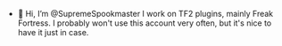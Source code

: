 - 👋 Hi, I’m @SupremeSpookmaster
I work on TF2 plugins, mainly Freak Fortress. I probably won't use this account very often, but it's nice to have it just in case.
